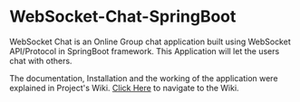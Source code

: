 # WebSocket-Chat-SpringBoot
WebSocket Chat is an Online Group chat application built using WebSocket API/Protocol in SpringBoot framework. This Application will let the users chat with others.

The documentation, Installation and the working of the application were explained in Project's Wiki. [Click Here](https://github.com/jyshnkr/WebSocket-Chat-SpringBoot/wiki) to navigate to the Wiki.
